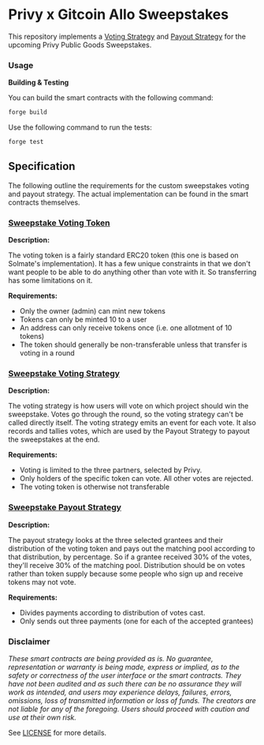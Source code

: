 # Privy x Gitcoin Allo Sweepstakes

This repository implements a [Voting
Strategy](https://docs.allo.gitcoin.co/core-concepts/voting-strategy) and
[Payout Strategy](https://docs.allo.gitcoin.co/core-concepts/payout-strategy)
for the upcoming Privy Public Goods Sweepstakes.

### Usage

**Building & Testing**

You can build the smart contracts with the following command:

```sh
forge build
```

Use the following command to run the tests:

```sh
forge test
```

## Specification

The following outline the requirements for the custom sweepstakes voting and
payout strategy. The actual implementation can be found in the smart contracts
themselves.

### [Sweepstake Voting Token](./src/Token.sol)

**Description:**

The voting token is a fairly standard ERC20 token (this one is based on
Solmate's implementation). It has a few unique constraints in that we don't want
people to be able to do anything other than vote with it. So transferring has
some limitations on it.

**Requirements:**

- Only the owner (admin) can mint new tokens
- Tokens can only be minted 10 to a user
- An address can only receive tokens once (i.e. one allotment of 10 tokens)
- The token should generally be non-transferable unless that transfer is voting
  in a round

### [Sweepstake Voting Strategy](./src/Voting.sol)

**Description:**

The voting strategy is how users will vote on which project should
win the sweepstake. Votes go through the round, so the voting strategy can't be
called directly itself. The voting strategy emits an event for each vote. It
also records and tallies votes, which are used by the Payout Strategy to payout
the sweepstakes at the end.

**Requirements:**

- Voting is limited to the three partners, selected by Privy.
- Only holders of the specific token can vote. All other votes are rejected.
- The voting token is otherwise not transferable

### [Sweepstake Payout Strategy](./src/Payout.sol)

**Description:**

The payout strategy looks at the three selected grantees and their distribution
of the voting token and pays out the matching pool according to that
distribution, by percentage. So if a grantee received 30% of the votes, they'll
receive 30% of the matching pool. Distribution should be on votes rather than
token supply because some people who sign up and receive tokens may not vote.

**Requirements:**

- Divides payments according to distribution of votes cast.
- Only sends out three payments (one for each of the accepted grantees)

### Disclaimer

_These smart contracts are being provided as is. No guarantee, representation or warranty is being made, express or implied, as to the safety or correctness of the user interface or the smart contracts. They have not been audited and as such there can be no assurance they will work as intended, and users may experience delays, failures, errors, omissions, loss of transmitted information or loss of funds. The creators are not liable for any of the foregoing. Users should proceed with caution and use at their own risk._

See [LICENSE](./LICENSE) for more details.
